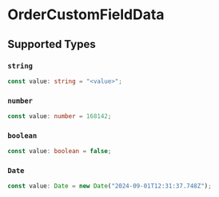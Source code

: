 # OrderCustomFieldData


## Supported Types

### `string`

```typescript
const value: string = "<value>";
```

### `number`

```typescript
const value: number = 168142;
```

### `boolean`

```typescript
const value: boolean = false;
```

### `Date`

```typescript
const value: Date = new Date("2024-09-01T12:31:37.748Z");
```

